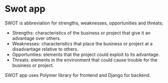 # Swot app

SWOT is abbreviation for strengths, weaknesses, opportunities and threats;

* Strengths: characteristics of the business or project that give it an advantage over others.
* Weaknesses: characteristics that place the business or project at a disadvantage relative to others.
* Opportunities: elements that the project could exploit to its advantage.
* Threats: elements in the environment that could cause trouble for the business or project.

SWOT app uses Polymer library for frontend and Django for backend.
